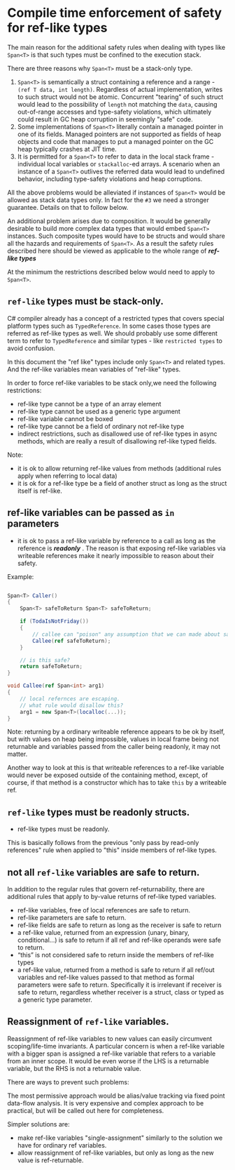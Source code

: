 # Compile time enforcement of safety for ref-like types #

The main reason for the additional safety rules when dealing with types like `Span<T>` is that such types must be confined to the execution stack.
 
There are three reasons why `Span<T>` must be a stack-only type.

1. `Span<T>` is semantically a struct containing a reference and a range - `(ref T data, int length)`. Regardless of actual implementation, writes to such struct would not be atomic. Concurrent "tearing" of such struct would lead to the possibility of `length` not matching the `data`, causing out-of-range accesses and type-safety violations, which ultimately could result in GC heap corruption in seemingly "safe" code.
2. Some implementations of `Span<T>` literally contain a managed pointer in one of its fields. Managed pointers are not supported as fields of heap objects and code that manages to put a managed pointer on the GC heap typically crashes at JIT time.
3. It is permitted for a `Span<T>` to refer to data in the local stack frame - individual local variables or `stackalloc`-ed arrays. A scenario when an instance of a `Span<T>` outlives the referred data would lead to undefined behavior, including type-safety violations and heap corruptions.

All the above problems would be alleviated if instances of `Span<T>` would be allowed as stack data types only. In fact for the `#3` we need a stronger guarantee. Details on that to follow below.

An additional problem arises due to composition. It would be generally desirable to build more complex data types that would embed `Span<T>` instances. Such composite types would have to be structs and would share all the hazards and requirements of `Span<T>`. As a result the safety rules described here should be viewed as applicable to the whole range of **_ref-like types_**

At the minimum the restrictions described below would need to apply to `Span<T>`.

## `ref-like` types must be stack-only. ##

C# compiler already has a concept of a restricted types that covers special platform types such as `TypedReference`. In some cases those types are referred as ref-like types as well. We should probably use some different term to refer to `TypedReference` and similar types - like `restricted types` to avoid confusion.

In this document the "ref like" types include only `Span<T>` and related types. And the ref-like variables mean variables of "ref-like" types.  

In order to force ref-like variables to be stack only,we need the following restrictions: 

- ref-like type cannot be a type of an array element
- ref-like type cannot be used as a generic type argument
- ref-like variable cannot be boxed
- ref-like type cannot be a field of ordinary not ref-like type
- indirect restrictions, such as disallowed use of ref-like types in async methods, which are really a result of disallowing ref-like typed fields.

Note:

- it is ok to allow returning ref-like values from methods (additional rules apply when referring to local data)
- it is ok for a ref-like type be a field of another struct as long as the struct itself is ref-like.


## ref-like variables can be passed as `in` parameters ##

- it is ok to pass a ref-like variable by reference to a call as long as the reference is **_readonly_** . 
The reason is that exposing ref-like variables via writeable references make it nearly impossible to reason about their safety.

Example:

```cs

Span<T> Caller()
{
	Span<T> safeToReturn Span<T> safeToReturn;

	if (TodaIsNotFriday())
	{
		// callee can "poison" any assumption that we can made about safeToReturn
		Callee(ref safeToReturn);
	}

	// is this safe?
	return safeToReturn;
}

void Callee(ref Span<int> arg1)
{
	// local refernces are escaping. 
	// what rule would disallow this?
	arg1 = new Span<T>(localloc(...));
}

```

Note: returning by a ordinary writeable reference appears to be ok by itself, but with values on heap being impossible, values in local frame being not returnable and variables passed from the caller being readonly, it may not matter.

Another way to look at this is that writeable references to a ref-like variable would never be exposed outside of the containing method, except, of course, if that method is a constructor which has to take `this` by a writeable ref.

## `ref-like` types must be readonly structs. ##

- ref-like types must be readonly. 

This is basically follows from the previous "only pass by read-only references" rule when applied to "this" inside members of ref-like types.

## not all `ref-like` variables are safe to return. ##

In addition to the regular rules that govern ref-returnability, there are additional rules that apply to by-value returns of ref-like typed variables.

* ref-like variables, free of local references are safe to return.
* ref-like parameters are safe to return.
* ref-like fields are safe to return as long as the receiver is safe to return
* a ref-like value, returned from an expression (unary, binary, conditional...) is safe to return if all ref and ref-like operands were safe to return.
* “this” is not considered safe to return inside the members of ref-like types
* a ref-like value, returned from a method is safe to return if all ref/out variables and ref-like values passed to that method as formal parameters were safe to return.
Specifically it is irrelevant if receiver is safe to return, regardless whether receiver is a struct, class or typed as a generic type parameter.

## Reassignment of `ref-like` variables. ##

Reassignment of ref-like variables to new values can easily circumvent scoping/life-time invariants. A particular concern is when a ref-like variable with a bigger span is assigned a ref-like variable that refers to a variable from an inner scope.
It would be even worse if the LHS is a returnable variable, but the RHS is not a returnable value.  

There are ways to prevent such problems:

The most permissive approach would be alias/value tracking via fixed point data-flow analysis. It is very expensive and complex approach to be practical, but will be called out here for completeness.

Simpler solutions are:
- make ref-like variables "single-assignment" similarly to the solution we have for ordinary ref variables.
- allow reassignment of ref-like variables, but only as long as the new value is ref-returnable.


